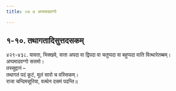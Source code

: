 ```yaml
---
title: ०७ ७ अप्पमादवग्गो

---
```



## १-१०. तथागतादिसुत्तदसकम्

४२९-४३८. यावता, भिक्खवे, सत्ता अपदा वा द्विपदा वा चतुप्पदा वा बहुप्पदा वाति वित्थारेतब्बम्।  
अप्पमादवग्गो सत्तमो।  
तस्सुद्दानं –  
तथागतं पदं कूटं, मूलं सारो च वस्सिकम्।  
राजा चन्दिमसूरिया, वत्थेन दसमं पदन्ति॥  
